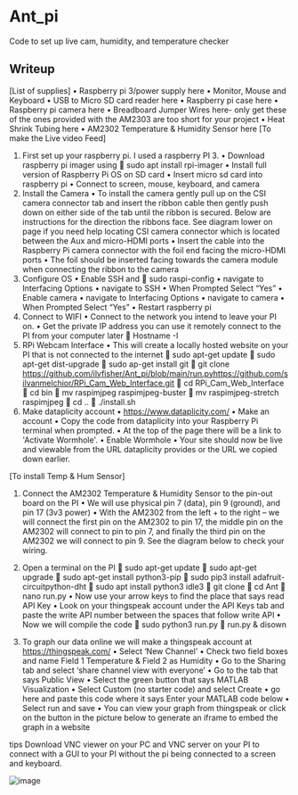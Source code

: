 # Ant_pi
Code to set up live cam, humidity, and temperature checker

## Writeup
[List of supplies]
•	Raspberry pi 3/power supply here 
•	Monitor, Mouse and Keyboard
•	USB to Micro SD card reader here
•	Raspberry pi case here 
•	Raspberry pi camera here 
•	Breadboard Jumper Wires here- only get these of the ones provided with the AM2303 are too short for your project
•	Heat Shrink Tubing here
•	AM2302 Temperature & Humidity Sensor here
[To make the Live video Feed]
1.	First set up your raspberry pi. I used a raspberry PI 3. 
•	Download raspberry pi imager using
	sudo apt install rpi-imager
•	Install full version of Raspberry Pi OS on SD card
•	Insert micro sd card into raspberry pi
•	Connect to screen, mouse, keyboard, and camera 
2.	Install the Camera 
•	To install the camera gently pull up on the CSI camera connector tab and insert the ribbon cable then gently push down on either side of the tab until the ribbon is secured. Below are instructions for the direction the ribbons face. See diagram lower on page if you need help locating CSI camera connector which is located between the Aux and micro-HDMI ports
•	Insert the cable into the Raspberry Pi camera connector with the foil end facing the micro-HDMI ports
•	The foil should be inserted facing towards the camera module when connecting the ribbon to the camera
3.	Configure OS
•	Enable SSH and 
	sudo raspi-config
•	navigate to Interfacing Options
•	navigate to SSH
•	When Prompted Select “Yes” 
•	Enable camera
•	navigate to Interfacing Options
•	navigate to camera
•	When Prompted Select “Yes”
•	Restart raspberry pi
4.	Connect to WIFI
•	Connect to the network you intend to leave your PI on.
•	Get the private IP address you can use it remotely connect to the PI from your computer later
	Hostname -I
5.	RPi Webcam Interface 
•	This will create a locally hosted website on your PI that is not connected to the internet
	sudo apt-get update
	sudo apt-get dist-upgrade
	sudo ap-get install git
	git clone https://github.com/ilyfisher/Ant_pi/blob/main/run.pyhttps://github.com/silvanmelchior/RPi_Cam_Web_Interface.git
	cd RPi_Cam_Web_Interface
	cd bin
	mv raspimjpeg raspimjpeg-buster
	mv raspimjpeg-stretch raspimjpeg
	cd ..
	./install.sh
6.	Make dataplicity account
•	https://www.dataplicity.com/
•	Make an account
•	Copy the code from dataplicity into your Raspberry Pi terminal when prompted.
•	At the top of the page there will be a link to 'Activate Wormhole'.
•	Enable Wormhole
•	Your site should now be live and viewable from the URL dataplicity provides or the URL we copied down earlier.




[To install Temp & Hum Sensor]

1.	Connect the AM2302 Temperature & Humidity Sensor to the pin-out board on the PI
•	We will use physical pin 7 (data), pin 9 (ground), and pin 17 (3v3 power)
•	 With the AM2302 from the left + to the right – we will connect the first pin on the AM2302  to pin 17, the middle pin on the AM2302 will connect to pin to pin 7, and finally the third pin on the AM2302 we will connect to pin 9. See the diagram below to check your wiring.
  
2.	Open a terminal on the PI 
	sudo apt-get update
	sudo apt-get upgrade
	sudo apt-get install python3-pip
	sudo pip3 install adafruit-circuitpython-dht
	sudo apt install python3 idle3
	git clone
	cd Ant
	nano run.py
•	Now use your arrow keys to find the place that says read API Key
•	Look on your thingspeak account under the API Keys tab and paste the write API number between the spaces that follow write API
•	Now we will compile the code 
	sudo python3 run.py
	run.py & disown

3.	To graph our data online we will make a thingspeak account at https://thingspeak.com/
•	Select ‘New Channel’
•	Check two field boxes and name Field 1 Temperature & Field 2 as Humidity
•	Go to the Sharing tab and select ‘share channel view with everyone’
•	Go to the tab that says Public View
•	Select the green button that says MATLAB Visualization 
•	Select Custom (no starter code) and select Create
•	go here and paste this code where it says Enter your MATLAB code below
•	Select run and save
•	You can view your graph from thingspeak or click on the button in the picture below to generate an iframe to embed the graph in a website

                                                            

tips
Download VNC viewer on your PC and VNC server on your PI to connect with a GUI to your PI without the pi being connected to a screen and keyboard.





![image](https://user-images.githubusercontent.com/81057477/160712098-430192fc-c0ff-4926-9a0c-71f8fc728683.png)
